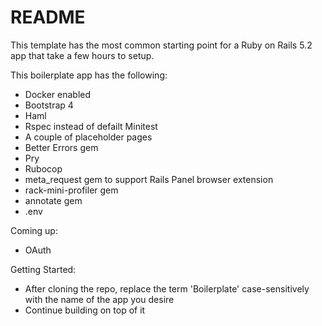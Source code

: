 # README

This template has the most common starting point for a Ruby on Rails 5.2 app that take a few hours to setup.

This boilerplate app has the following:
- Docker enabled
- Bootstrap 4
- Haml
- Rspec instead of defailt Minitest
- A couple of placeholder pages
- Better Errors gem
- Pry
- Rubocop
- meta_request gem to support Rails Panel browser extension
- rack-mini-profiler gem
- annotate gem
- .env

Coming up:
- OAuth

Getting Started:
- After cloning the repo, replace the term 'Boilerplate' case-sensitively with the name of the app you desire
- Continue building on top of it
